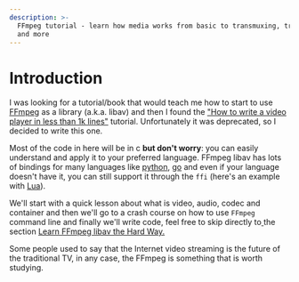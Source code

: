 ```yaml
---
description: >-
  FFmpeg tutorial - learn how media works from basic to transmuxing, transcoding
  and more
---
```


# Introduction

I was looking for a tutorial/book that would teach me how to start to use [FFmpeg](https://www.ffmpeg.org/) as a library \(a.k.a. libav\) and then I found the ["How to write a video player in less than 1k lines"](http://dranger.com/ffmpeg/) tutorial. Unfortunately it was deprecated, so I decided to write this one.

Most of the code in here will be in c **but don't worry**: you can easily understand and apply it to your preferred language. FFmpeg libav has lots of bindings for many languages like [python](https://mikeboers.github.io/PyAV/), [go](https://github.com/imkira/go-libav) and even if your language doesn't have it, you can still support it through the `ffi` \(here's an example with [Lua](https://github.com/daurnimator/ffmpeg-lua-ffi/blob/master/init.lua)\).

We'll start with a quick lesson about what is video, audio, codec and container and then we'll go to a crash course on how to use `FFmpeg` command line and finally we'll write code, feel free to skip directly to[ ](http://newmediarockstars.com/wp-content/uploads/2015/11/nintendo-direct-iwata.jpg)the section [Learn FFmpeg libav the Hard Way.](./#learn-ffmpeg-libav-the-hard-way)

Some people used to say that the Internet video streaming is the future of the traditional TV, in any case, the FFmpeg is something that is worth studying.

